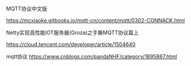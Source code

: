 MQTT协议中文版

https://mcxiaoke.gitbooks.io/mqtt-cn/content/mqtt/0302-CONNACK.html



Netty实现高性能IOT服务器(Groza)之手撕MQTT协议篇上

https://cloud.tencent.com/developer/article/1504640


mqtt协议
https://www.cnblogs.com/pandaNHF/category/1895867.html